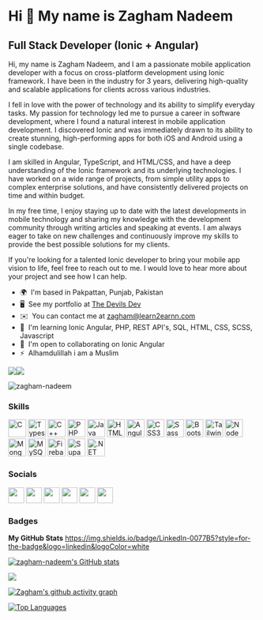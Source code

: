 Hi 👋 My name is Zagham Nadeem
==============================

Full Stack Developer (Ionic + Angular)
--------------------------

Hi, my name is Zagham Nadeem, and I am a passionate mobile application developer with a focus on cross-platform development using Ionic framework. I have been in the industry for 3 years, delivering high-quality and scalable applications for clients across various industries.

I fell in love with the power of technology and its ability to simplify everyday tasks. My passion for technology led me to pursue a career in software development, where I found a natural interest in mobile application development. I discovered Ionic and was immediately drawn to its ability to create stunning, high-performing apps for both iOS and Android using a single codebase.

I am skilled in Angular, TypeScript, and HTML/CSS, and have a deep understanding of the Ionic framework and its underlying technologies. I have worked on a wide range of projects, from simple utility apps to complex enterprise solutions, and have consistently delivered projects on time and within budget.

In my free time, I enjoy staying up to date with the latest developments in mobile technology and sharing my knowledge with the development community through writing articles and speaking at events. I am always eager to take on new challenges and continuously improve my skills to provide the best possible solutions for my clients.

If you're looking for a talented Ionic developer to bring your mobile app vision to life, feel free to reach out to me. I would love to hear more about your project and see how I can help.

* 🌍  I'm based in Pakpattan, Punjab, Pakistan
* 🖥️  See my portfolio at [The Devils Dev](http://thedevils.me)
* ✉️  You can contact me at [zagham@learn2earnn.com](mailto:zagham@learn2earnn.com) 
* 🧠  I'm learning Ionic Angular, PHP, REST API's, SQL, HTML, CSS, SCSS, Javascript
* 🤝  I'm open to collaborating on Ionic Angular
* ⚡  Alhamdulillah i am a Muslim

<a href="https://www.twitter.com/itszagham" target="_blank" rel="noreferrer"><img
src="https://img.shields.io/twitter/follow/itszagham?logo=twitter&style=for-the-badge&color=3382ed&labelColor=000000"
/></a><a href="https://www.github.com/zagham-nadeem" target="_blank" rel="noreferrer"><img
src="https://img.shields.io/github/followers/zagham-nadeem?logo=github&style=for-the-badge&color=3382ed&labelColor=000000" /></a>
<p align="left"> <img src="https://komarev.com/ghpvc/?username=zagham-nadeem&label=Profile%20views&color=0e75b6&style=flat" alt="zagham-nadeem" /> </p>


### Skills

<p align="left">
<a href="https://docs.microsoft.com/en-us/cpp/?view=msvc-170" target="_blank" rel="noreferrer"><img src="https://raw.githubusercontent.com/danielcranney/readme-generator/main/public/icons/skills/c-colored.svg" width="36" height="36" alt="C" /></a>
<a href="https://www.typescriptlang.org/" target="_blank" rel="noreferrer"><img src="https://raw.githubusercontent.com/danielcranney/readme-generator/main/public/icons/skills/typescript-colored.svg" width="36" height="36" alt="Typescript" /></a>
<a href="https://docs.microsoft.com/en-us/cpp/?view=msvc-170" target="_blank" rel="noreferrer"><img src="https://raw.githubusercontent.com/danielcranney/readme-generator/main/public/icons/skills/cplusplus-colored.svg" width="36" height="36" alt="C++" /></a>
<a href="https://www.php.net/" target="_blank" rel="noreferrer"><img src="https://raw.githubusercontent.com/danielcranney/readme-generator/main/public/icons/skills/php-colored.svg" width="36" height="36" alt="PHP" /></a>
<a href="https://www.oracle.com/java/" target="_blank" rel="noreferrer"><img src="https://raw.githubusercontent.com/danielcranney/readme-generator/main/public/icons/skills/java-colored.svg" width="36" height="36" alt="Java" /></a>
<a href="https://developer.mozilla.org/en-US/docs/Glossary/HTML5" target="_blank" rel="noreferrer"><img src="https://raw.githubusercontent.com/danielcranney/readme-generator/main/public/icons/skills/html5-colored.svg" width="36" height="36" alt="HTML5" /></a>
<a href="https://angular.io/" target="_blank" rel="noreferrer"><img src="https://raw.githubusercontent.com/danielcranney/readme-generator/main/public/icons/skills/angularjs-colored.svg" width="36" height="36" alt="Angular" /></a>
<a href="https://www.w3.org/TR/CSS/#css" target="_blank" rel="noreferrer"><img src="https://raw.githubusercontent.com/danielcranney/readme-generator/main/public/icons/skills/css3-colored.svg" width="36" height="36" alt="CSS3" /></a>
<a href="https://sass-lang.com/" target="_blank" rel="noreferrer"><img src="https://raw.githubusercontent.com/danielcranney/readme-generator/main/public/icons/skills/sass-colored.svg" width="36" height="36" alt="Sass" /></a>
<a href="https://getbootstrap.com/" target="_blank" rel="noreferrer"><img src="https://raw.githubusercontent.com/danielcranney/readme-generator/main/public/icons/skills/bootstrap-colored.svg" width="36" height="36" alt="Bootstrap" /></a>
<a href="https://tailwindcss.com/" target="_blank" rel="noreferrer"><img src="https://raw.githubusercontent.com/danielcranney/readme-generator/main/public/icons/skills/tailwindcss-colored.svg" width="36" height="36" alt="TailwindCSS" /></a>
<a href="https://nodejs.org/en/" target="_blank" rel="noreferrer"><img src="https://raw.githubusercontent.com/danielcranney/readme-generator/main/public/icons/skills/nodejs-colored.svg" width="36" height="36" alt="NodeJS" /></a>
<a href="https://www.mongodb.com/" target="_blank" rel="noreferrer"><img src="https://raw.githubusercontent.com/danielcranney/readme-generator/main/public/icons/skills/mongodb-colored.svg" width="36" height="36" alt="MongoDB" /></a>
<a href="https://www.mysql.com/" target="_blank" rel="noreferrer"><img src="https://raw.githubusercontent.com/danielcranney/readme-generator/main/public/icons/skills/mysql-colored.svg" width="36" height="36" alt="MySQL" /></a>
<a href="https://firebase.google.com/" target="_blank" rel="noreferrer"><img src="https://raw.githubusercontent.com/danielcranney/readme-generator/main/public/icons/skills/firebase-colored.svg" width="36" height="36" alt="Firebase" /></a>
<a href="https://supabase.io/" target="_blank" rel="noreferrer"><img src="https://raw.githubusercontent.com/danielcranney/readme-generator/main/public/icons/skills/supabase-colored.svg" width="36" height="36" alt="Supabase" /></a>
<a href="https://dotnet.microsoft.com/en-us/" target="_blank" rel="noreferrer"><img src="https://raw.githubusercontent.com/danielcranney/readme-generator/main/public/icons/skills/dot-net-colored.svg" width="36" height="36" alt=".NET" /></a>
</p>


### Socials

<p align="left"> <a href="https://www.facebook.com/mezagham" target="_blank" rel="noreferrer"><img src="https://raw.githubusercontent.com/danielcranney/readme-generator/main/public/icons/socials/facebook.svg" width="32" height="32" /></a> <a href="https://www.github.com/zagham-nadeem" target="_blank" rel="noreferrer"><img src="https://raw.githubusercontent.com/danielcranney/readme-generator/main/public/icons/socials/github.svg" width="32" height="32" /></a> <a href="https://thedevils.me" target="_blank" rel="noreferrer"><img src="https://raw.githubusercontent.com/danielcranney/readme-generator/main/public/icons/socials/hashnode.svg" width="32" height="32" /></a> <a href="http://www.instagram.com/ioniccapacitor" target="_blank" rel="noreferrer"><img src="https://raw.githubusercontent.com/danielcranney/readme-generator/main/public/icons/socials/instagram.svg" width="32" height="32" /></a> <a href="https://www.stackoverflow.com/users/iamzagham" target="_blank" rel="noreferrer"><img src="https://raw.githubusercontent.com/danielcranney/readme-generator/main/public/icons/socials/stackoverflow.svg" width="32" height="32" /></a> <a href="https://www.twitter.com/ioniccapacitor" target="_blank" rel="noreferrer"><img src="https://raw.githubusercontent.com/danielcranney/readme-generator/main/public/icons/socials/twitter.svg" width="32" height="32" /></a></p>

### Badges


<b>My GitHub Stats</b>
https://img.shields.io/badge/LinkedIn-0077B5?style=for-the-badge&logo=linkedin&logoColor=white

<a href="http://www.github.com/zagham-nadeem"><img src="https://github-readme-stats.vercel.app/api?username=zagham-nadeem&show_icons=true&hide=&count_private=true&title_color=3382ed&text_color=ffffff&icon_color=3382ed&bg_color=000000&hide_border=true&show_icons=true" alt="zagham-nadeem's GitHub stats" /></a>

<a href="http://www.github.com/zagham-nadeem"><img src="https://github-readme-streak-stats.herokuapp.com/?user=zagham-nadeem&stroke=ffffff&background=000000&ring=3382ed&fire=3382ed&currStreakNum=ffffff&currStreakLabel=3382ed&sideNums=ffffff&sideLabels=ffffff&dates=ffffff&hide_border=true" /></a>

[![Zagham's github activity graph](https://github-readme-activity-graph.cyclic.app/graph?username=zagham-nadeem&theme=github-compact)](https://github.com/ashutosh00710/github-readme-activity-graph)

<a href="https://github.com/zagham-nadeem" align="left"><img src="https://github-readme-stats.vercel.app/api/top-langs/?username=zagham-nadeem&langs_count=10&title_color=3382ed&text_color=ffffff&icon_color=3382ed&bg_color=000000&hide_border=true&locale=en&custom_title=Top%20%Languages" alt="Top Languages" /></a>
